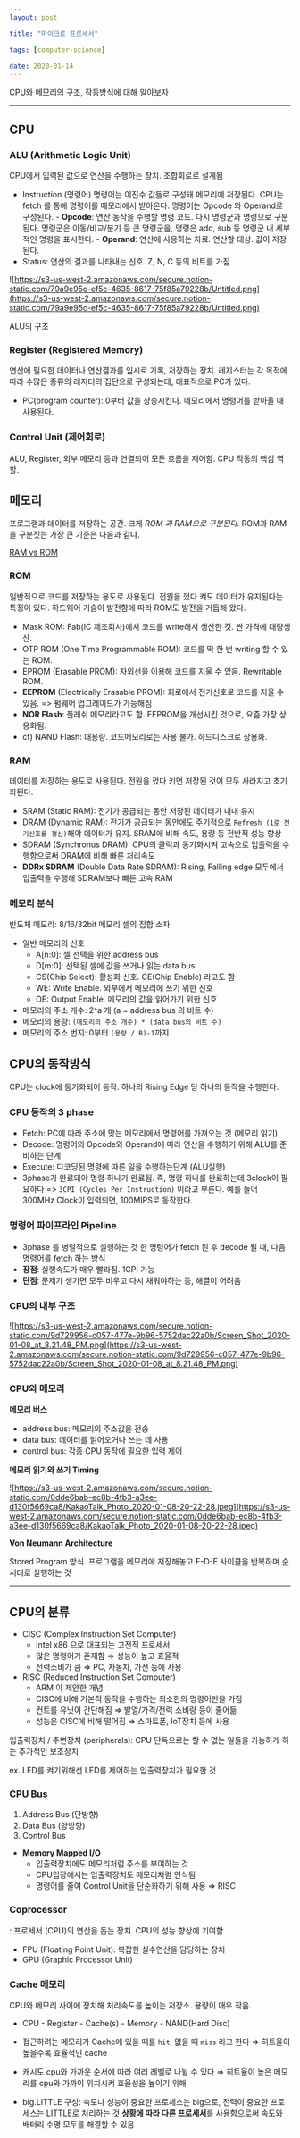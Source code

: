 ```yaml
---
layout: post

title: "마이크로 프로세서"

tags: [computer-science]

date: 2020-01-14
---
```


CPU와 메모리의 구조, 작동방식에 대해 알아보자

---

## CPU

### ALU (Arithmetic Logic Unit)

CPU에서 입력된 값으로 연산을 수행하는 장치. 조합회로로 설계됨

- Instruction (명령어)
  명령어는 이진수 값들로 구성돼 메모리에 저장된다. CPU는 fetch 를 통해 명령어를 메모리에서 받아온다. 명령어는 Opcode 와 Operand로 구성된다. - **Opcode**: 연산 동작을 수행할 명령 코드. 다시 명령군과 명령으로 구분된다. 명령군은 이동/비교/분기 등 큰 명령군을, 명령은 add, sub 등 명령군 내 세부적인 명령을 표시한다. - **Operand**: 연산에 사용하는 자료. 연산할 대상. 값이 저장된다.
- Status: 연산의 결과를 나타내는 신호. Z, N, C 등의 비트를 가짐

![https://s3-us-west-2.amazonaws.com/secure.notion-static.com/79a9e95c-ef5c-4635-8617-75f85a79228b/Untitled.png](https://s3-us-west-2.amazonaws.com/secure.notion-static.com/79a9e95c-ef5c-4635-8617-75f85a79228b/Untitled.png)

ALU의 구조

### Register (Registered Memory)

연산에 필요한 데이터나 연산결과를 임시로 기록, 저장하는 장치. 레지스터는 각 목적에 따라 수많은 종류의 레지터의 집단으로 구성되는데, 대표적으로 PC가 있다.

- PC(program counter): 0부터 값을 상승시킨다. 메모리에서 명령어를 받아올 때 사용된다.

### Control Unit (제어회로)

ALU, Register, 외부 메모리 등과 연결되어 모든 흐름을 제어함. CPU 작동의 핵심 역할.

## 메모리

프로그램과 데이터를 저장하는 공간. 크게 _ROM 과 RAM으로 구분된다_. ROM과 RAM을 구분짓는 가장 큰 기준은 다음과 같다.

[RAM vs ROM](https://www.notion.so/1f34698fb85245a7aeb980f642079039)

### ROM

일반적으로 코드를 저장하는 용도로 사용된다. 전원을 껐다 켜도 데이터가 유지된다는 특징이 있다. 하드웨어 기술이 발전함에 따라 ROM도 발전을 거듭해 왔다.

- Mask ROM: Fab(IC 제조회사)에서 코드를 write해서 생산한 것. 싼 가격에 대량생산.
- OTP ROM (One Time Programmable ROM): 코드를 딱 한 번 writing 할 수 있는 ROM.
- EPROM (Erasable PROM): 자외선을 이용해 코드를 지울 수 있음. Rewritable ROM.
- **EEPROM** (Electrically Erasable PROM): 회로에서 전기신호로 코드를 지울 수 있음. => 펌웨어 업그레이드가 가능해짐
- **NOR Flash**: 플래쉬 메모리라고도 함. EEPROM을 개선시킨 것으로, 요즘 가장 상용화됨.
- cf) NAND Flash: 대용량. 코드메모리로는 사용 불가. 하드디스크로 상용화.

### RAM

데이터를 저장하는 용도로 사용된다. 전원을 껐다 키면 저장된 것이 모두 사라지고 초기화된다.

- SRAM (Static RAM): 전기가 공급되는 동안 저장된 데이터가 내내 유지
- DRAM (Dynamic RAM): 전기가 공급되는 동안에도 주기적으로 `Refresh (1로 전기신호를 갱신)`해야 데이터가 유지. SRAM에 비해 속도, 용량 등 전반적 성능 향상
- SDRAM (Synchronus DRAM): CPU의 클럭과 동기화시켜 고속으로 입출력을 수행함으로써 DRAM에 비해 빠른 처리속도
- **DDRx SDRAM** (Double Data Rate SDRAM): Rising, Falling edge 모두에서 입출력을 수행해 SDRAM보다 빠른 고속 RAM

### 메모리 분석

반도체 메모리: 8/16/32bit 메모리 셀의 집합 소자

- 일반 메모리의 신호
  - A[n:0]: 셀 선택을 위한 address bus
  - D[m:0]: 선택된 셀에 값을 쓰거나 읽는 data bus
  - CS(Chip Select): 활성화 신호. CE(Chip Enable) 라고도 함
  - WE: Write Enable. 외부에서 메모리에 쓰기 위한 신호
  - OE: Output Enable. 메모리의 값을 읽어가기 위한 신호
- 메모리의 주소 개수: 2^a 개 (a = address bus 의 비트 수)
- 메모리의 용량: `(메모리의 주소 개수) * (data bus의 비트 수)`
- 메모리의 주소 번지: 0부터 `(용량 / B)-1`까지

## CPU의 동작방식

CPU는 clock에 동기화되어 동작. 하나의 Rising Edge 당 하나의 동작을 수행한다.

### **CPU 동작의 3 phase**

- Fetch: PC에 따라 주소에 맞는 메모리에서 명령어를 가져오는 것 (메모리 읽기)
- Decode: 명령어의 Opcode와 Operand에 따라 연산을 수행하기 위해 ALU를 준비하는 단계
- Execute: 디코딩된 명령에 따른 일을 수행하는단계 (ALU실행)
- 3phase가 완료돼야 명령 하나가 완료됨. 즉, 명령 하나를 완료하는데 3clock이 필요하다
  => `3CPI (Cycles Per Instruction)` 이라고 부른다.
  예를 들어 300MHz Clock이 입력되면, 100MIPS로 동작한다.

### 명령어 파이프라인 Pipeline

- 3phase 를 병렬적으로 실행하는 것
  한 명령어가 fetch 된 후 decode 될 때, 다음 명령어를 fetch 하는 방식
- **장점**: 실행속도가 매우 빨라짐. 1CPI 가능
- **단점**: 문제가 생기면 모두 비우고 다시 채워야하는 등, 해결이 어려움

### CPU의 내부 구조

![https://s3-us-west-2.amazonaws.com/secure.notion-static.com/9d729956-c057-477e-9b96-5752dac22a0b/Screen_Shot_2020-01-08_at_8.21.48_PM.png](https://s3-us-west-2.amazonaws.com/secure.notion-static.com/9d729956-c057-477e-9b96-5752dac22a0b/Screen_Shot_2020-01-08_at_8.21.48_PM.png)

### CPU와 메모리

**메모리 버스**

- address bus: 메모리의 주소값을 전송
- data bus: 데이터를 읽어오거나 쓰는 데 사용
- control bus: 각종 CPU 동작에 필요한 입력 제어

**메모리 읽기와 쓰기 Timing**

![https://s3-us-west-2.amazonaws.com/secure.notion-static.com/0dde6bab-ec8b-4fb3-a3ee-d130f5669ca8/KakaoTalk_Photo_2020-01-08-20-22-28.jpeg](https://s3-us-west-2.amazonaws.com/secure.notion-static.com/0dde6bab-ec8b-4fb3-a3ee-d130f5669ca8/KakaoTalk_Photo_2020-01-08-20-22-28.jpeg)

**Von Neumann Architecture**

Stored Program 방식. 프로그램을 메모리에 저장해놓고 F-D-E 사이클을 반복하며 순서대로 실행하는 것

---

## CPU의 분류

- CISC (Complex Instruction Set Computer)
  - Intel x86 으로 대표되는 고전적 프로세서
  - 많은 명령어가 존재함 ⇒ 성능이 높고 효율적
  - 전력소비가 큼 ⇒ PC, 자동차, 가전 등에 사용
- RISC (Reduced Instruction Set Computer)
  - ARM 이 제안한 개념
  - CISC에 비해 기본적 동작을 수행하는 최소한의 명령어만을 가짐
  - 컨트롤 유닛이 간단해짐 ⇒ 발열/가격/전력 소비량 등이 줄어듦
  - 성능은 CISC에 비해 떨어짐 ⇒ 스마트폰, IoT장치 등에 사용

입출력장치 / 주변장치 (peripherals): CPU 단독으로는 할 수 없는 일들을 가능하게 하는 추가적인 보조장치

ex. LED를 켜기위해선 LED를 제어하는 입출력장치가 필요한 것

### CPU Bus

1. Address Bus (단방향)
2. Data Bus (양방향)
3. Control Bus

- **Memory Mapped I/O**
  - 입출력장치에도 메모리처럼 주소를 부여하는 것
  - CPU입장에서는 입출력장치도 메모리처럼 인식됨
  - 명령어를 줄여 Control Unit을 단순화하기 위해 사용 ⇒ RISC

### Coprocessor

: 프로세서 (CPU)의 연산을 돕는 장치. CPU의 성능 향상에 기여함

- FPU (Floating Point Unit): 복잡한 실수연산을 담당하는 장치
- GPU (Graphic Processor Unit)

### Cache 메모리

CPU와 메모리 사이에 장치해 처리속도를 높이는 저장소. 용량이 매우 작음.

- CPU - Register - Cache(s) - Memory - NAND(Hard Disc)
- 접근하려는 메모리가 Cache에 있을 때를 `hit`, 없을 때 `miss` 라고 한다 ⇒ 히트율이 높을수록 효율적인 cache
- 캐시도 cpu와 가까운 순서에 따라 여러 레벨로 나뉠 수 있다
  ⇒ 히트율이 높은 메모리를 cpu와 가까이 위치시켜 효율성을 높이기 위해

- big.LITTLE 구성: 속도나 성능이 중요한 프로세스는 big으로, 전력이 중요한 프로세스는 LITTLE로 처리하는 것
  **상황에 따라 다른 프로세서**를 사용함으로써 속도와 배터리 수명 모두를 해결할 수 있음
